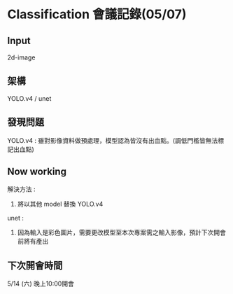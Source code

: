 # Classification 會議記錄(05/07)

## Input

2d-image

## 架構

YOLO.v4 / unet

## 發現問題

YOLO.v4 : 雖對影像資料做預處理，模型認為皆沒有出血點。(調低門檻皆無法標記出血點)

## Now working

解決方法 :

1. 將以其他 model 替換 YOLO.v4 

unet : 

1. 因為輸入是彩色圖片，需要更改模型至本次專案需之輸入影像，預計下次開會前將有產出

## 下次開會時間

5/14 (六) 晚上10:00開會

